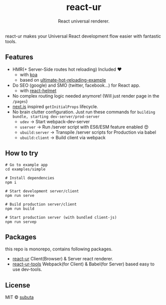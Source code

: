 <h1 align="center">react-ur</h1>

<div align="center">React universal renderer.</div>

<br />

react-ur makes your Universal React development flow easier with fantastic tools.

## Features

- HMR(+ Server-Side routes hot reloading) Included :heart:
  - with [koa](https://github.com/koajs/koa)
  - based on [ultimate-hot-reloading-example](https://github.com/glenjamin/ultimate-hot-reloading-example)
- Do SEO (google) and SMO (twitter, facebook...) for React app.
  - with [react-helmet](https://github.com/nfl/react-helmet)
- No complex routing logic needed anymore! (Will just render page in the `/pages`)
- [next.js](https://github.com/zeit/next.js/) inspired `getInitialProps` lifecycle.
- No brain clutter configuration. Just run these commands for `building bundle, starting dev-server/prod-server`
  - `udev` -> Start webpack-dev-server
  - `userver` -> Run /server script with ES6/ESM feature enabled :heart_eyes:
  - `ubuild:server` -> Transpile /server scripts for Production via babel
  - `ubuild:client` -> Build client via webpack

## How to try

```
# Go to example app
cd examples/simple

# Install dependencies
npm i

# Start development server/client
npm run serve

# Build production server/client
npm run build

# Start production server (with bundled client-js)
npm run servep
```

## Packages

this repo is monorepo, contains following packages.

- [react-ur](https://github.com/subuta/react-ur/tree/master/packages/react-ur) Client(Browser) & Server react renderer.
- [react-ur-tools](https://github.com/subuta/react-ur/tree/master/packages/react-ur-tools) Webpack(for Client) & Babel(for Server) based easy to use dev-tools.

## License

MIT © [subuta](https://github.com/subuta)